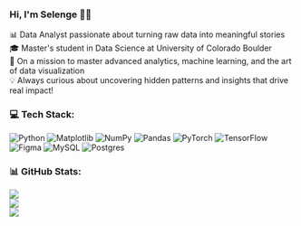 ### Hi, I'm Selenge 👋🏻
📊 Data Analyst passionate about turning raw data into meaningful stories  
🎓 Master's student in Data Science at University of Colorado Boulder  
🚀 On a mission to master advanced analytics, machine learning, and the art of data visualization  
💡 Always curious about uncovering hidden patterns and insights that drive real impact! 


### 💻 Tech Stack:
![Python](https://img.shields.io/badge/python-3670A0?style=for-the-badge&logo=python&logoColor=ffdd54) ![Matplotlib](https://img.shields.io/badge/Matplotlib-%23ffffff.svg?style=for-the-badge&logo=Matplotlib&logoColor=black) ![NumPy](https://img.shields.io/badge/numpy-%23013243.svg?style=for-the-badge&logo=numpy&logoColor=white) ![Pandas](https://img.shields.io/badge/pandas-%23150458.svg?style=for-the-badge&logo=pandas&logoColor=white) ![PyTorch](https://img.shields.io/badge/PyTorch-%23EE4C2C.svg?style=for-the-badge&logo=PyTorch&logoColor=white) ![TensorFlow](https://img.shields.io/badge/TensorFlow-%23FF6F00.svg?style=for-the-badge&logo=TensorFlow&logoColor=white) ![Figma](https://img.shields.io/badge/figma-%23F24E1E.svg?style=for-the-badge&logo=figma&logoColor=white) ![MySQL](https://img.shields.io/badge/mysql-4479A1.svg?style=for-the-badge&logo=mysql&logoColor=white) ![Postgres](https://img.shields.io/badge/postgres-%23316192.svg?style=for-the-badge&logo=postgresql&logoColor=white)

### 📊 GitHub Stats:
![](https://github-readme-stats.vercel.app/api?username=selengecagin&theme=blue-green&hide_border=false&include_all_commits=false&count_private=false)<br/>
![](https://nirzak-streak-stats.vercel.app/?user=selengecagin&theme=blue-green&hide_border=false)<br/>
![](https://github-readme-stats.vercel.app/api/top-langs/?username=selengecagin&theme=blue-green&hide_border=false&include_all_commits=false&count_private=false&layout=compact)
